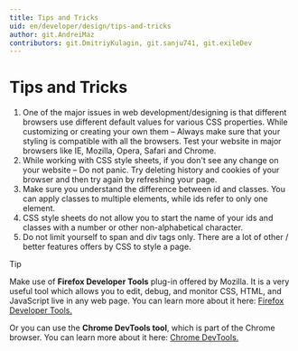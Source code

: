 ```yaml
---
title: Tips and Tricks
uid: en/developer/design/tips-and-tricks
author: git.AndreiMaz
contributors: git.DmitriyKulagin, git.sanju741, git.exileDev
---
```


# Tips and Tricks

1. One of the major issues in web development/designing is that different browsers use different default values for various CSS properties. While customizing or creating your own them – Always make sure that your styling is compatible with all the browsers. Test your website in major browsers like IE, Mozilla, Opera, Safari and Chrome.
1. While working with CSS style sheets, if you don't see any change on your website – Do not panic. Try deleting history and cookies of your browser and then try again by refreshing your page.
1. Make sure you understand the difference between id and classes. You can apply classes to multiple elements, while ids refer to only one element.
1. CSS style sheets do not allow you to start the name of your ids and classes with a number or other non-alphabetical character.
1. Do not limit yourself to span and div tags only. There are a lot of other / better features offers by CSS to style a page.

> [!TIP]
> 
> Make use of **Firefox Developer Tools** plug-in offered by Mozilla. It is a very useful tool which allows you to edit, debug, and monitor CSS, HTML, and JavaScript live in any web page. You can learn more about it here: [Firefox Developer Tools.](https://developer.mozilla.org/en-US/docs/Tools) 
> 
> Or you can use the **Chrome DevTools tool**, which is part of the Chrome browser. You can learn more about it here: [Chrome DevTools.](https://developers.google.com/web/tools/chrome-devtools)
